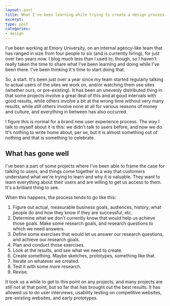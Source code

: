 ```yaml
---
layout: post
title: What I've been learning while trying to create a design process
excerpt: 
type: post
categories:
- design
---
```


I've been working at Emory University, on an internal agency-like team that has ranged in size from four people to six (and is currently hiring), for just over two years now. I blog much less than I used to, though, so I haven't really taken the time to share what I've been learning and doing while I've been there. I've been thinking it's time to start doing that.

So, a start. It's been just over a year since my team started regularly talking to actual users of the sites we work on, and/or watching them use sites (whether ours, or pre-existing). It has been an unevenly distributed thing in that some projects involve a great deal of this and at good intervals with good results, while others involve a bit at the wrong time without very many results, while still others involve none at all for various reasons of money and culture, and everything in between has also occurred.

I figure this is normal for a brand new user experience process. The way I talk to myself about it is this: we didn't talk to users before, and now we do. It's nothing to write home about, per se, but it is almost something out of nothing and that is something to celebrate.

## What has gone well

I've been a part of some projects where I've been able to frame the case for talking to users, and things come together in a way that customers understand what we're trying to learn and why it is valuable. They want to learn everything about their users and are willing to get us access to them. It's a brilliant thing to see.

When this happens, the process tends to go like this:

1. Figure out actual, measurable business goals, audiences, history, what people do and how they know if they are successful, etc.
2. Determine what we don't currently know that would help us achieve those goals. Make some research goals, and research questions to which we need answers.
3. Define some exercises that would let us answer our research questions, and achieve our research goals.
4. Plan and conduct those exercises.
5. Look at the results, and see what we need to create.
6. Create something. Maybe sketches, prototypes, something like that.
7. Iterate on whatever we created.
8. Test it with some more research.
9. Revise.

It took us a while to get to this point on any projects, and many projects are still not at that point, but so far that has brought out the best results. It has allowed us to do user interviews, usability testing on competitive websites, pre-existing websites, and early prototypes.
